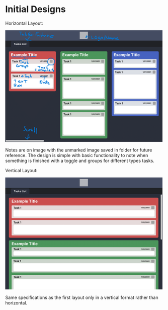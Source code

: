 # Initial Designs

Horizontal Layout: 

<img src="mockup_horizontal_notes.png" alt="Horizontal Mockup" width="500">

Notes are on image with the unmarked image saved in folder for future reference. The design is simple with basic functionality to note when something is finished with a toggle and groups for different types tasks.

Vertical Layout:

<img src="mockup_vertical.png" alt="Vertical Mockup" width="500">

Same specifications as the first layout only in a vertical format rather than horizontal.

